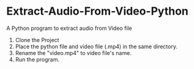 # Extract-Audio-From-Video-Python
 A Python program to extract audio from Video file
1. Clone the Project
2. Place the python file and video file (.mp4) in the same directory.
3. Rename the "video.mp4" to video file's name.
4. Run the program.
